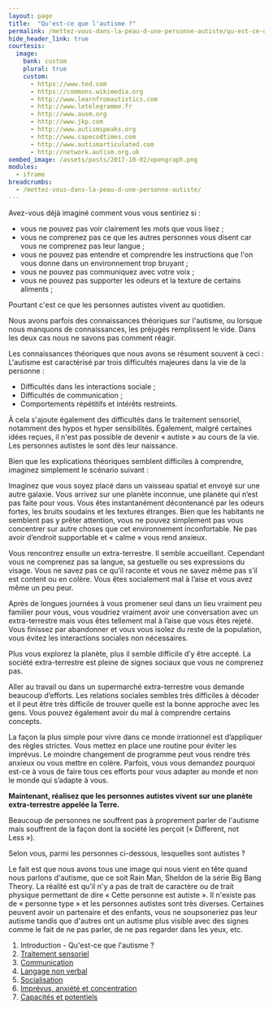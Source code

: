 ```yaml
---
layout: page
title:  "Qu'est-ce que l'autisme ?"
permalink: /mettez-vous-dans-la-peau-d-une-personne-autiste/qu-est-ce-que-l-autisme
hide_header_link: true
courtesis:
  image:
    bank: custom
    plural: true
    custom:
      - https://www.ted.com
      - https://commons.wikimedia.org
      - http://www.learnfromautistics.com
      - http://www.letelegramme.fr
      - http://www.ausm.org
      - http://www.jkp.com
      - http://www.autismspeaks.org
      - http://www.capecodtimes.com
      - http://www.autismarticulated.com
      - http://network.autism.org.uk
oembed_image: /assets/posts/2017-10-02/opengraph.png
modules:
  - iframe
breadcrumbs:
  - /mettez-vous-dans-la-peau-d-une-personne-autiste/
---
```


Avez-vous déjà imaginé comment vous vous sentiriez si&nbsp;:

  - vous ne pouvez pas voir clairement les mots que vous lisez&nbsp;;
  - vous ne comprenez pas ce que les autres personnes vous disent car vous ne comprenez pas leur langue&nbsp;;
  - vous ne pouvez pas entendre et comprendre les instructions que l'on vous donne dans un environnement trop bruyant&nbsp;;
  - vous ne pouvez pas communiquez avec votre voix&nbsp;;
  - vous ne pouvez pas supporter les odeurs et la texture de certains aliments&nbsp;;

Pourtant c'est ce que les personnes autistes vivent au quotidien.

Nous avons parfois des connaissances théoriques sur l'autisme, ou lorsque nous manquons de connaissances, les préjugés remplissent le vide.
Dans les deux cas nous ne savons pas comment réagir.

Les connaissances théoriques que nous avons se résument souvent à ceci&nbsp;:
L'autisme est caractérisé par trois difficultés majeures dans la vie de la personne&nbsp;:

  - Difficultés dans les interactions sociale&nbsp;;
  - Difficultés de communication&nbsp;;
  - Comportements répétitifs et intérêts restreints.

À cela s'ajoute également des difficultés dans le traitement sensoriel, notamment des hypos et hyper sensibilités.
Également, malgré certaines idées reçues, il n'est pas possible de devenir «&nbsp;autiste&nbsp;» au cours de la vie. Les personnes autistes le sont dès leur naissance.

Bien que les explications théoriques semblent difficiles à comprendre, imaginez simplement le scénario suivant&nbsp;:

<div class="highlight">
<p>Imaginez que vous soyez placé dans un vaisseau spatial et envoyé sur une autre galaxie. Vous arrivez sur une planète inconnue, une planète qui n’est pas faite pour vous. Vous êtes instantanément décontenancé par les odeurs fortes, les bruits soudains et les textures étranges. 
Bien que les habitants ne semblent pas y prêter attention, vous ne pouvez simplement pas vous concentrer sur autre choses que cet environnement inconfortable. Ne pas avoir d’endroit supportable et « calme » vous rend anxieux.</p>

<p>Vous rencontrez ensuite un extra-terrestre. Il semble accueillant. Cependant vous ne comprenez pas sa langue, sa gestuelle ou ses expressions du visage. Vous ne savez pas ce qu’il raconte et vous ne savez même pas s’il est content ou en colère. Vous êtes socialement mal à l’aise et vous avez même un peu peur.</p>

<p>Après de longues journées à vous promener seul dans un lieu vraiment peu familier pour vous, vous voudriez vraiment avoir une conversation avec un extra-terrestre mais vous êtes tellement mal à l’aise que vous êtes rejeté. Vous finissez par abandonner et vous vous isolez du reste de la population, vous évitez les interactions sociales non nécessaires.</p>

<p>Plus vous explorez la planète, plus il semble difficile d’y être accepté. La société extra-terrestre est pleine de signes sociaux que vous ne comprenez pas.</p>

<p>Aller au travail ou dans un supermarché extra-terrestre vous demande beaucoup d’efforts. Les relations sociales sembles très difficiles à décoder et il peut être très difficile de trouver quelle est la bonne approche avec les gens. Vous pouvez également avoir du mal à comprendre certains concepts.</p>

<p>La façon la plus simple pour vivre dans ce monde irrationnel est d’appliquer des règles strictes. Vous mettez en place une routine pour éviter les imprévus. Le moindre changement de programme peut vous rendre très anxieux ou vous mettre en colère.
Parfois, vous vous demandez pourquoi est-ce à vous de faire tous ces efforts pour vous adapter au monde et non le monde qui s’adapte à vous.</p>
<p><strong class="center">Maintenant, réalisez que les personnes autistes vivent sur une planète extra-terrestre appelée la Terre.</strong></p>
</div>

Beaucoup de personnes ne souffrent pas à proprement parler de l'autisme mais souffrent de la façon dont la société les perçoit («&nbsp;Different, not Less&nbsp;»). 

Selon vous, parmi les personnes ci-dessous, lesquelles sont autistes&nbsp;?
<!-- identifier les personnes autistes -->
<div class="center">
<amp-iframe layout="responsive" width="700" height="465" sandbox="allow-scripts" src="/html/people.html" scrolling="no"></amp-iframe>
</div>

Le fait est que nous avons tous une image qui nous vient en tête quand nous parlons d'autisme, que ce soit Rain Man, Sheldon de la série Big Bang Theory.
La réalité est qu'il n'y a pas de trait de caractère ou de trait physique permettant de dire «&nbsp;Cette personne est autiste&nbsp;». Il n'existe pas de «&nbsp;personne type&nbsp;» et
les personnes autistes sont très diverses.
Certaines peuvent avoir un partenaire et des enfants, vous ne soupsoneriez pas leur autisme tandis que d'autres ont un
autisme plus visible avec des signes comme le fait de ne pas parler, de ne pas regarder dans les yeux, etc.


<div class="highlight">
<ol>
 <li>Introduction - Qu'est-ce que l'autisme&nbsp;?</li>
 <li><a href="/mettez-vous-dans-la-peau-d-une-personne-autiste/traitement-sensoriel">Traitement sensoriel</a></li>
 <li><a href="/mettez-vous-dans-la-peau-d-une-personne-autiste/communication">Communication</a></li>
 <li><a href="/mettez-vous-dans-la-peau-d-une-personne-autiste/langage-non-verbal">Langage non verbal</a></li>
 <li><a href="/mettez-vous-dans-la-peau-d-une-personne-autiste/socialisation">Socialisation</a></li>
 <li><a href="/mettez-vous-dans-la-peau-d-une-personne-autiste/imprevus-anxiete-concentration">Imprévus, anxiété et concentration</a></li>
 <li><a href="/mettez-vous-dans-la-peau-d-une-personne-autiste/capacites-et-potentiels">Capacités et potentiels</a></li>
</ol>
</div>


